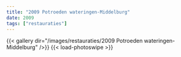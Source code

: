 ```yaml
---
title: "2009 Potroeden wateringen-Middelburg"
date: 2009
tags: ["restauraties"]
---
```


{{< gallery dir="/images/restauraties/2009 Potroeden wateringen-Middelburg" />}}
{{< load-photoswipe >}}